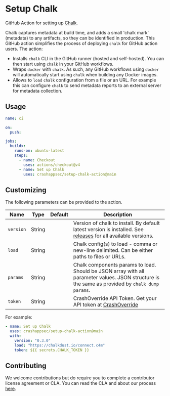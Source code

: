 # Setup Chalk

GitHub Action for setting up [Chalk].

Chalk captures metadata at build time, and adds a small 'chalk mark' (metadata)
to any artifacts, so they can be identified in production. This GitHub action
simplifies the process of deploying `chalk` for GitHub action users. The
action:

- Installs `chalk` CLI in the GitHub runner (hosted and
  self-hosted). You can then start using `chalk` in your GitHub workflows.
- Wraps `docker` with `chalk`. As such, any GitHub workflows using `docker`
  will automatically start using `chalk` when building any Docker images.
- Allows to `load` `chalk` configuration from a file or an URL. For
  example this can configure `chalk` to send metadata reports to an
  external server for metadata collection.

## Usage

```yaml
name: ci

on:
  push:

jobs:
  buildx:
    runs-on: ubuntu-latest
    steps:
      - name: Checkout
        uses: actions/checkout@v4
      - name: Set up Chalk
        uses: crashappsec/setup-chalk-action@main
```

## Customizing

The following parameters can be provided to the action.

| Name      | Type   | Default | Description                                                                                                                                     |
| --------- | ------ | ------- | ----------------------------------------------------------------------------------------------------------------------------------------------- |
| `version` | String |         | Version of chalk to install. By default latest version is installed. See [releases] for all available versions.                                 |
| `load`    | String |         | Chalk config(s) to load - comma or new-line delimited. Can be either paths to files or URLs.                                                    |
| `params`  | String |         | Chalk components params to load. Should be JSON array with all parameter values. JSON structure is the same as provided by `chalk dump params`. |
| `token`   | String |         | CrashOverride API Token. Get your API token at [CrashOverride]                                                                                  |

For example:

```yaml
- name: Set up Chalk
  uses: crashappsec/setup-chalk-action@main
  with:
    version: "0.3.0"
    load: "https://chalkdust.io/connect.c4m"
    token: ${{ secrets.CHALK_TOKEN }}
```

[chalk]: https://github.com/crashappsec/chalk/
[releases]: https://crashoverride.com/releases
[CrashOverride]: https://crashoverride.run

## Contributing

We welcome contributions but do require you to complete a contributor
license agreement or CLA. You can read the CLA and about our process
[here](https://github.com/crashappsec/.github/blob/main/CLA-process.md).
